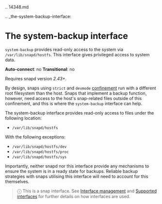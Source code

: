 .. 14348.md

.. _the-system-backup-interface:

# The system-backup interface

`system-backup` provides read-only access to the system via `/var/lib/snapd/hostfs`. This interface gives privileged access to system data.

**Auto-connect**: no
**Transitional**: no

Requires snapd version _2.43+_.

By design, snaps using `strict` and `devmode` [confinement](snap-confinement.md) run with a different root filesystem than the host. Snaps that implement a backup function, however, need access to the host's snap-related files outside of this confinement, and this is where the `system-backup` interface can help.

The system-backup interface provides read-only access to files under the following location:

- `/var/lib/snapd/hostfs`

With the following exceptions:
- `/var/lib/snapd/hostfs/dev`
- `/var/lib/snapd/hostfs/proc`
- `/var/lib/snapd/hostfs/sys`

Importantly, neither snapd nor this interface provide any mechanisms to ensure the system is in a ready state for backups. Reliable backup strategies with snaps utilising this interface will need to account for this themselves.

> ⓘ  This is a snap interface. See [Interface management](interface-management.md) and [Supported interfaces](supported-interfaces.md) for further details on how interfaces are used.
